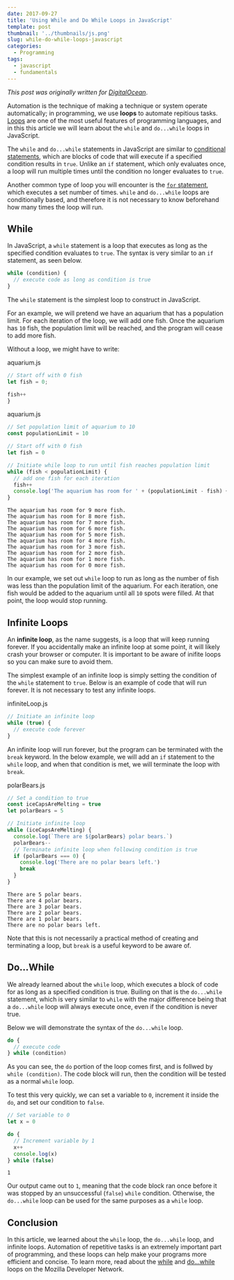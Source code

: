 ```yaml
---
date: 2017-09-27
title: 'Using While and Do While Loops in JavaScript'
template: post
thumbnail: '../thumbnails/js.png'
slug: while-do-while-loops-javascript
categories:
  - Programming
tags:
  - javascript
  - fundamentals
---
```


_This post was originally written for [DigitalOcean](https://www.digitalocean.com/community/tutorials/using-while-and-do-while-loops-in-javascript)_.

Automation is the technique of making a technique or system operate automatically; in programming, we use **loops** to automate repitious tasks. [Loops](https://developer.mozilla.org/en-US/docs/Web/JavaScript/Guide/Loops_and_iteration) are one of the most useful features of programming languages, and in this this article we will learn about the `while` and `do...while` loops in JavaScript.

The `while` and `do...while` statements in JavaScript are similar to [conditional statements](https://www.digitalocean.com/community/tutorials/how-to-write-conditional-statements-in-javascript), which are blocks of code that will execute if a specified condition results in `true`. Unlike an `if` statement, which only evaluates once, a loop will run multiple times until the condition no longer evaluates to `true`.

Another common type of loop you will encounter is the [`for` statement](https://developer.mozilla.org/en-US/docs/Web/JavaScript/Reference/Statements/for), which executes a set number of times. `while` and `do...while` loops are conditionally based, and therefore it is not necessary to know beforehand how many times the loop will run.

## While

In JavaScript, a `while` statement is a loop that executes as long as the specified condition evaluates to `true`. The syntax is very similar to an `if` statement, as seen below.

```js
while (condition) {
  // execute code as long as condition is true
}
```

The `while` statement is the simplest loop to construct in JavaScript.

For an example, we will pretend we have an aquarium that has a population limit. For each iteration of the loop, we will add one fish. Once the aquarium has `10` fish, the population limit will be reached, and the program will cease to add more fish.

Without a loop, we might have to write:

<div class="filename">aquarium.js</div>

```js
// Start off with 0 fish
let fish = 0;

fish++
}
```

<div class="filename">aquarium.js</div>

```js
// Set population limit of aquarium to 10
const populationLimit = 10

// Start off with 0 fish
let fish = 0

// Initiate while loop to run until fish reaches population limit
while (fish < populationLimit) {
  // add one fish for each iteration
  fish++
  console.log('The aquarium has room for ' + (populationLimit - fish) + ' more fish.')
}
```

```terminal
The aquarium has room for 9 more fish.
The aquarium has room for 8 more fish.
The aquarium has room for 7 more fish.
The aquarium has room for 6 more fish.
The aquarium has room for 5 more fish.
The aquarium has room for 4 more fish.
The aquarium has room for 3 more fish.
The aquarium has room for 2 more fish.
The aquarium has room for 1 more fish.
The aquarium has room for 0 more fish.
```

In our example, we set out `while` loop to run as long as the number of fish was less than the population limit of the aquarium. For each iteration, one fish would be added to the aquarium until all `10` spots were filled. At that point, the loop would stop running.

## Infinite Loops

An **infinite loop**, as the name suggests, is a loop that will keep running forever. If you accidentally make an infinite loop at some point, it will likely crash your browser or computer. It is important to be aware of inifite loops so you can make sure to avoid them.

The simplest example of an infinite loop is simply setting the condition of the `while` statement to `true`. Below is an example of code that will run forever. It is not necessary to test any infinite loops.

<div class="filename">infiniteLoop.js</div>

```js
// Initiate an infinite loop
while (true) {
  // execute code forever
}
```

An infinite loop will run forever, but the program can be terminated with the `break` keyword. In the below example, we will add an `if` statement to the `while` loop, and when that condition is met, we will terminate the loop with `break`.

<div class="filename">polarBears.js</div>

```js
// Set a condition to true
const iceCapsAreMelting = true
let polarBears = 5

// Initiate infinite loop
while (iceCapsAreMelting) {
  console.log(`There are ${polarBears} polar bears.`)
  polarBears--
  // Terminate infinite loop when following condition is true
  if (polarBears === 0) {
    console.log('There are no polar bears left.')
    break
  }
}
```

```terminal
There are 5 polar bears.
There are 4 polar bears.
There are 3 polar bears.
There are 2 polar bears.
There are 1 polar bears.
There are no polar bears left.
```

Note that this is not necessarily a practical method of creating and terminating a loop, but `break` is a useful keyword to be aware of.

## Do...While

We already learned about the `while` loop, which executes a block of code for as long as a specified condition is true. Builing on that is the `do...while` statement, which is very similar to `while` with the major difference being that a `do...while` loop will always execute once, even if the condition is never true.

Below we will demonstrate the syntax of the `do...while` loop.

```js
do {
  // execute code
} while (condition)
```

As you can see, the `do` portion of the loop comes first, and is follwed by `while (condition)`. The code block will run, then the condition will be tested as a normal `while` loop.

To test this very quickly, we can set a variable to `0`, increment it inside the `do`, and set our condition to `false`.

```js
// Set variable to 0
let x = 0

do {
  // Increment variable by 1
  x++
  console.log(x)
} while (false)
```

```terminal
1
```

Our output came out to `1`, meaning that the code block ran once before it was stopped by an unsuccessful (`false`) `while` condition. Otherwise, the `do...while` loop can be used for the same purposes as a `while` loop.

## Conclusion

In this article, we learned about the `while` loop, the `do...while` loop, and infinite loops. Automation of repetitive tasks is an extremely important part of programming, and these loops can help make your programs more efficient and concise. To learn more, read about the [while](https://developer.mozilla.org/en-US/docs/Web/JavaScript/Reference/Statements/while) and [do...while](https://developer.mozilla.org/en-US/docs/Web/JavaScript/Reference/Statements/do...while) loops on the Mozilla Developer Network.
